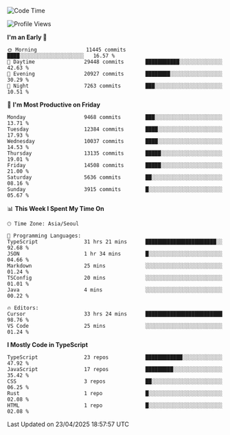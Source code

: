 <!--START_SECTION:waka-->
![Code Time](http://img.shields.io/badge/Code%20Time-7%2C616%20hrs%2053%20mins-blue)

![Profile Views](http://img.shields.io/badge/Profile%20Views-0-blue)

**I'm an Early 🐤** 

```text
🌞 Morning                11445 commits       ████░░░░░░░░░░░░░░░░░░░░░   16.57 % 
🌆 Daytime                29448 commits       ███████████░░░░░░░░░░░░░░   42.63 % 
🌃 Evening                20927 commits       ████████░░░░░░░░░░░░░░░░░   30.29 % 
🌙 Night                  7263 commits        ███░░░░░░░░░░░░░░░░░░░░░░   10.51 % 
```
📅 **I'm Most Productive on Friday** 

```text
Monday                   9468 commits        ███░░░░░░░░░░░░░░░░░░░░░░   13.71 % 
Tuesday                  12384 commits       ████░░░░░░░░░░░░░░░░░░░░░   17.93 % 
Wednesday                10037 commits       ████░░░░░░░░░░░░░░░░░░░░░   14.53 % 
Thursday                 13135 commits       █████░░░░░░░░░░░░░░░░░░░░   19.01 % 
Friday                   14508 commits       █████░░░░░░░░░░░░░░░░░░░░   21.00 % 
Saturday                 5636 commits        ██░░░░░░░░░░░░░░░░░░░░░░░   08.16 % 
Sunday                   3915 commits        █░░░░░░░░░░░░░░░░░░░░░░░░   05.67 % 
```


📊 **This Week I Spent My Time On** 

```text
🕑︎ Time Zone: Asia/Seoul

💬 Programming Languages: 
TypeScript               31 hrs 21 mins      ███████████████████████░░   92.68 % 
JSON                     1 hr 34 mins        █░░░░░░░░░░░░░░░░░░░░░░░░   04.66 % 
Markdown                 25 mins             ░░░░░░░░░░░░░░░░░░░░░░░░░   01.24 % 
TSConfig                 20 mins             ░░░░░░░░░░░░░░░░░░░░░░░░░   01.01 % 
Java                     4 mins              ░░░░░░░░░░░░░░░░░░░░░░░░░   00.22 % 

🔥 Editors: 
Cursor                   33 hrs 24 mins      █████████████████████████   98.76 % 
VS Code                  25 mins             ░░░░░░░░░░░░░░░░░░░░░░░░░   01.24 % 
```

**I Mostly Code in TypeScript** 

```text
TypeScript               23 repos            ████████████░░░░░░░░░░░░░   47.92 % 
JavaScript               17 repos            █████████░░░░░░░░░░░░░░░░   35.42 % 
CSS                      3 repos             ██░░░░░░░░░░░░░░░░░░░░░░░   06.25 % 
Rust                     1 repo              █░░░░░░░░░░░░░░░░░░░░░░░░   02.08 % 
HTML                     1 repo              █░░░░░░░░░░░░░░░░░░░░░░░░   02.08 % 
```




 Last Updated on 23/04/2025 18:57:57 UTC
<!--END_SECTION:waka-->
